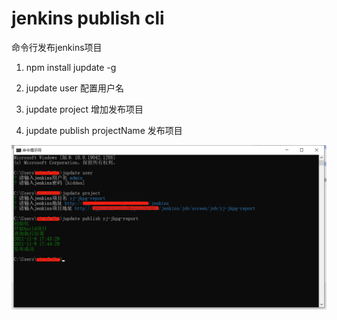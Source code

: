 # jenkins publish cli

命令行发布jenkins项目

1. npm install jupdate -g

2. jupdate user 配置用户名

3. jupdate project 增加发布项目

4. jupdate publish projectName 发布项目

![示例](./20211109174639.png)